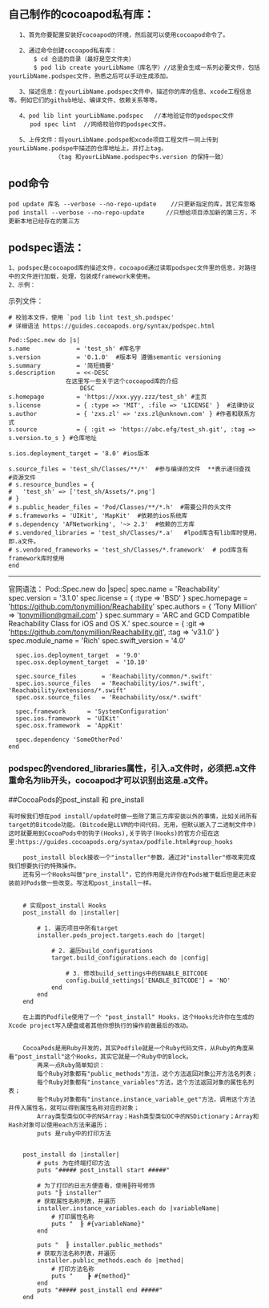 
## 自己制作的cocoapod私有库：
       1、首先你要配置安装好cocoapod的环境，然后就可以使用cocoapod命令了。
       
       2、通过命令创建cocoapod私有库：
           $ cd 合适的目录（最好是空文件夹）
           $ pod lib create yourLibName（库名字）//这里会生成一系列必要文件，包括yourLibName.podspec文件，熟悉之后可以手动生成添加。
       
       3、描述信息：在yourLibName.podspec文件中，描述你的库的信息、xcode工程信息等。例如它们的github地址、编译文件、依赖关系等等。
       
       4、pod lib lint yourLibName.podspec   //本地验证你的podspec文件
          pod spec lint  //网络校验你的podspec文件。

       5、上传文件：将yourLibName.podspe和xcode项目工程文件一同上传到yourLibName.podspe中描述的仓库地址上，并打上tag。
                 （tag 和yourLibName.podspec中s.version 的保持一致）
                 
## pod命令
    pod update 库名 --verbose --no-repo-update    //只更新指定的库，其它库忽略
    pod install --verbose --no-repo-update      //只想给项目添加新的第三方，不更新本地已经存在的第三方
                 
## podspec语法：
    1、podspec是cocoapod库的描述文件，cocoapod通过读取podspec文件里的信息，对路径中的文件进行加载，处理，包装成framework来使用。
    2、示例：
示列文件：
    
    # 校验本文件，使用 `pod lib lint test_sh.podspec'
    # 详细语法 https://guides.cocoapods.org/syntax/podspec.html

    Pod::Spec.new do |s|
    s.name             = 'test_sh' #库名字
    s.version          = '0.1.0'  #版本号 遵循semantic versioning
    s.summary          = '简短摘要'
    s.description      = <<-DESC
                    在这里写一些关于这个cocoapod库的介绍
                        DESC
    s.homepage         = 'https://xxx.yyy.zzz/test_sh' #主页
    s.license          = { :type => 'MIT', :file => 'LICENSE' }  #法律协议
    s.author           = { 'zxs.zl' => 'zxs.zl@unknown.com' } #作者和联系方式
    s.source           = { :git => 'https://abc.efg/test_sh.git', :tag => s.version.to_s } #仓库地址
    
    s.ios.deployment_target = '8.0' #ios版本
    
    s.source_files = 'test_sh/Classes/**/*'  #参与编译的文件  **表示递归查找
    #资源文件
    # s.resource_bundles = {
    #   'test_sh' => ['test_sh/Assets/*.png']
    # }
    # s.public_header_files = 'Pod/Classes/**/*.h'  #需要公开的头文件
    # s.frameworks = 'UIKit', 'MapKit'  #依赖的ios系统库
    # s.dependency 'AFNetworking', '~> 2.3'  #依赖的三方库
    # s.vendored_libraries = 'test_sh/Classes/*.a'   #lpod库含有lib库时使用，即.a文件。
    # s.vendored_frameworks = 'test_sh/Classes/*.framework'  # pod库含有framework库时使用
    end
    
---- 
官网语法：
	Pod::Spec.new do |spec|
	  spec.name          = 'Reachability'
	  spec.version       = '3.1.0'
	  spec.license       = { :type => 'BSD' }
	  spec.homepage      = 'https://github.com/tonymillion/Reachability'
	  spec.authors       = { 'Tony Million' => 'tonymillion@gmail.com' }
	  spec.summary       = 'ARC and GCD Compatible Reachability Class for iOS and OS X.'
	  spec.source        = { :git => 'https://github.com/tonymillion/Reachability.git', :tag => 'v3.1.0' }
	  spec.module_name   = 'Rich'
	  spec.swift_version = '4.0'
	
	  spec.ios.deployment_target  = '9.0'
	  spec.osx.deployment_target  = '10.10'
	
	  spec.source_files       = 'Reachability/common/*.swift'
	  spec.ios.source_files   = 'Reachability/ios/*.swift', 'Reachability/extensions/*.swift'
	  spec.osx.source_files   = 'Reachability/osx/*.swift'
	
	  spec.framework      = 'SystemConfiguration'
	  spec.ios.framework  = 'UIKit'
	  spec.osx.framework  = 'AppKit'
	
	  spec.dependency 'SomeOtherPod'
	end
    
### podspec的vendored_libraries属性，引入.a文件时，必须把.a文件重命名为lib开头，cocoapod才可以识别出这是.a文件。 

##CocoaPods的post_install 和 pre_install

    有时候我们想在pod install/update时做一些除了第三方库安装以外的事情，比如关闭所有target的Bitcode功能。(Bitcode是LLVM的中间代码，无用，但默认嵌入了二进制文件中)
    这时就要用到CocoaPods中的钩子(Hooks),关于钩子(Hooks)的官方介绍在这里:https://guides.cocoapods.org/syntax/podfile.html#group_hooks
       
        post_install block接收一个"installer"参数，通过对"installer"修改来完成我们想要执行的特殊操作。
        还有另一个Hooks叫做"pre_install"，它的作用是允许你在Pods被下载后但是还未安装前对Pods做一些改变。写法和post_install一样。

    
        # 实现post_install Hooks
        post_install do |installer|
        
            # 1. 遍历项目中所有target
            installer.pods_project.targets.each do |target|
            
                # 2. 遍历build_configurations
                target.build_configurations.each do |config|
                
                    # 3. 修改build_settings中的ENABLE_BITCODE
                    config.build_settings['ENABLE_BITCODE'] = 'NO'
                end
            end
        end

        在上面的Podfile使用了一个 "post_install" Hooks，这个Hooks允许你在生成的Xcode project写入硬盘或者其他你想执行的操作前做最后的改动。
    
    
        CocoaPods是用Ruby开发的，其实Podfile就是一个Ruby代码文件，从Ruby的角度来看"post_install"这个Hooks，其实它就是一个Ruby中的Block。
            再来一点Ruby简单知识：
            每个Ruby对象都有"public_methods"方法，这个方法返回对象公开方法名列表；
            每个Ruby对象都有"instance_variables"方法，这个方法返回对象的属性名列表；
            每个Ruby对象都有"instance.instance_variable_get"方法，调用这个方法并传入属性名，就可以得到属性名称对应的对象；
            Array类型类似OC中的NSArray；Hash类型类似OC中的NSDictionary；Array和Hash对象可以使用each方法来遍历；
            puts 是ruby中的打印方法


        post_install do |installer|
            # puts 为在终端打印方法
            puts "##### post_install start #####"
        
            # 为了打印的日志方便查看，使用╟符号修饰
            puts "╟ installer"
            # 获取属性名称列表，并遍历
            installer.instance_variables.each do |variableName|
                # 打印属性名称
                puts "  ╟ #{variableName}"
            end
        
            puts "  ╟ installer.public_methods"
            # 获取方法名称列表，并遍历
            installer.public_methods.each do |method|
                # 打印方法名称
                puts "    ┣ #{method}"
            end
            puts "##### post_install end #####"
        end

    

                 
                 
                 
                 
                 
                 
                 
                 
                 
                 
                 
                 
                 
                 
                 
                 
                 
                 
                 
                 
                 
                 
                 
                 

